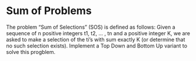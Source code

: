 # Sum of Problems
The problem “Sum of Selections” (SOS) is defined as follows: Given a sequence of n positive integers t1, t2, ... , tn and a positive integer K, we are asked to make a selection of the ti’s with sum exactly K (or determine that no such selection exists). Implement a Top Down and Bottom Up variant to solve this progblem.


